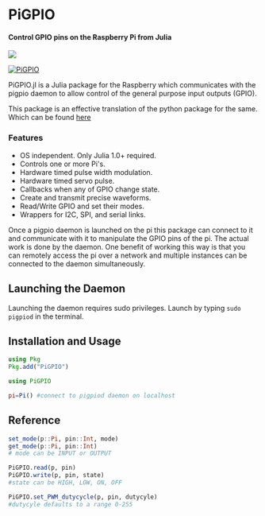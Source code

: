 # PiGPIO

#### Control GPIO pins on the Raspberry Pi from Julia

[![][docs-stable-img]][docs-stable-url]

[docs-stable-img]: https://img.shields.io/badge/docs-stable-blue.svg
[docs-stable-url]: https://pkg.julialang.org/docs/PiGPIO/

[![PiGPIO](https://img.youtube.com/vi/UmSQjkaATk8/0.jpg)](https://www.youtube.com/watch?v=UmSQjkaATk8)

PiGPIO.jl is a Julia package for the Raspberry which communicates with the pigpio
daemon to allow control of the general purpose
input outputs (GPIO).

This package is an effective translation of the python package for the same.
Which can be found [here](http://abyz.me.uk/rpi/pigpio/python.html)

### Features

* OS independent. Only Julia 1.0+ required.
* Controls one or more Pi's.
* Hardware timed pulse width modulation.
* Hardware timed servo pulse.
* Callbacks when any of GPIO change state.
* Create and transmit precise waveforms.
* Read/Write GPIO and set their modes.
* Wrappers for I2C, SPI, and serial links.

Once a pigpio daemon is launched on the pi this package can connect to
it and communicate with it to manipulate the GPIO pins of the pi. The actual
work is done by the daemon. One benefit of working this way is that you can
remotely access the pi over a network and multiple instances can be connected
to the daemon simultaneously.

## Launching the Daemon

Launching the daemon requires sudo privileges. Launch by typing `sudo pigpiod`
in the terminal.

## Installation and Usage

```julia
using Pkg
Pkg.add("PiGPIO")

using PiGPIO

pi=Pi() #connect to pigpiod daemon on localhost
```

## Reference

```julia
set_mode(p::Pi, pin::Int, mode)
get_mode(p::Pi, pin::Int)
# mode can be INPUT or OUTPUT

PiGPIO.read(p, pin)
PiGPIO.write(p, pin, state)
#state can be HIGH, LOW, ON, OFF

PiGPIO.set_PWM_dutycycle(p, pin, dutycyle)
#dutycyle defaults to a range 0-255
```
